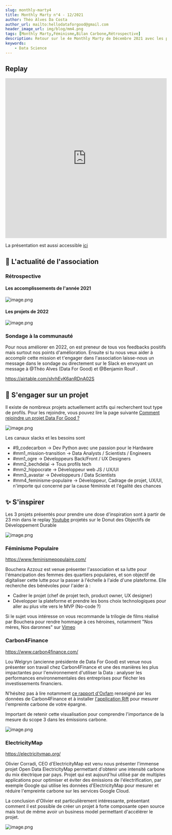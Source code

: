 ```yaml
---
slug: monthly-marty4
title: Monthly Marty n°4 - 12/2021
author: Théo Alves Da Costa
author_url: mailto:hellodataforgood@gmail.com
header_image_url: img/blog/mm4.png
tags: [Monthly Marty,Féminisme,Bilan Carbone,Rétrospective]
description: Retour sur le 4e Monthly Marty de Décembre 2021 avec les présentations de Féminisme Populaire, Carbon4Finance et ElectricityMap
keywords:
    - Data Science
---
```



## Replay

<iframe width="100%" height="500px" src="https://www.youtube.com/embed/JaH6HPiAYSo" title="YouTube video player" frameborder="0" allow="accelerometer; autoplay; clipboard-write; encrypted-media; gyroscope; picture-in-picture" allowfullscreen></iframe>

La présentation est aussi accessible [ici](https://app.pitch.com/app/presentation/bb947ea8-f882-4f5d-bf7b-82e97581fb7b/13bdb841-4172-4939-b69a-a6eb68210bb7)

## 📰 L'actualité de l'association

### Rétrospective

#### Les accomplissements de l'année 2021

![image.png](./image.png)

#### Les projets de 2022

![image.png](./1bf27ff8-e15f-4be5-b0dd-879fceb3e693_image.png)

### Sondage à la communauté

Pour nous améliorer en 2022, on est preneur de tous vos feedbacks positifs mais surtout nos points d'amélioration. Ensuite si tu nous veux aider à accomplir cette mission et t'engager dans l'association laisse-nous un message dans le sondage ou directement sur le Slack en envoyant un message à @Théo Alves (Data For Good) et @Benjamin Rouif .

https://airtable.com/shrhEvK6anRDnA02S

## 💪 S'engager sur un projet

Il existe de nombreux projets actuellement actifs qui recherchent tout type de profils. Pour les rejoindre, vous pouvez lire la page suivante [Comment rejoindre un projet Data For Good ?](https://slite.com/api/public/notes/IO80W9vgM/redirect)

![image.png](./cfbaa62d-6a81-46ff-9f98-9d15e3e44d29_image.png)

Les canaux slacks et les besoins sont

-   \#9_codecarbon → Dev Python avec une passion pour le Hardware
-   \#mm1_mission-transition → Data Analysts / Scientists / Engineers
-   \#mm1_ogre → Développeurs Back/Front / UX Designers
-   \#mm2_bechdelai → Tous profils tech
-   \#mm2_hippocrate → Développeur web JS / UX/UI
-   \#mm3_avastar → Développeurs / Data Scientists
-   \#mm4_feminisme-populaire → Développeur, Cadrage de projet, UX/UI, n'importe qui concerné par la cause féministe et l'égalité des chances

## ✨ S'inspirer

Les 3 projets présentés pour prendre une dose d'inspiration sont à partir de 23 min dans le replay [Youtube](https://www.youtube.com/watch?v=JaH6HPiAYSo) projetés sur le Donut des Objectifs de Développement Durable

![image.png](./1c11d892-d715-421a-895c-76d86c26cddf_image.png)

### Féminisme Populaire

<https://www.feminismepopulaire.com/>

Bouchera Azzouz est venue présenter l'association et sa lutte pour l'émancipation des femmes des quartiers populaires, et son objectif de digitaliser cette lutte pour la passer à l'échelle à l'aide d'une plateforme. Elle recherche des bénévoles pour l'aider à :

-   Cadrer le projet (chef de projet tech, product owner, UX designer)
-   Développer la plateforme et prendre les bons choix technologiques pour aller au plus vite vers le MVP (No-code ?)

Si le sujet vous intéresse on vous recommande la trilogie de films réalisé par Bouchera pour rendre hommage à ces héroines, notamment "Nos mères, Nos daronnes" sur [Vimeo](https://vimeo.com/419893736)

### Carbon4Finance

<https://www.carbon4finance.com/>

Lou Welgryn (ancienne présidente de Data For Good) est venue nous présenter son travail chez Carbon4Finance et une des manières les plus impactantes pour l'environnement d'utiliser la Data : analyser les performances environnementales des entreprises pour flécher les investissements financiers.

N'hésitez pas à lire notamment [ce rapport d'Oxfam](https://www.oxfamfrance.org/wp-content/uploads/2020/10/rapportBanque_OXFAM_v5.pdf) renseigné par les données de Carbon4Finance et à installer [l'application Rift](https://riftapp.fr/) pour mesurer l'empreinte carbone de votre épargne.

Important de retenir cette visualisation pour comprendre l'importance de la mesure du scope 3 dans les émissions carbone.

![image.png](./86ae6923-7f77-4379-9b5d-d2b01b55f588_image.png)

### ElectricityMap

<https://electricitymap.org/>

Olivier Corradi, CEO d'ElectricityMap est venu nous présenter l'immense projet Open Data ElectricityMap permettant d'obtenir une intensité carbone du mix électrique par pays. Projet qui est aujourd'hui utilisé par de multiples applications pour optimiser et éviter des émissions de l'électrification, par exemple Google qui utilise les données d'ElectricityMap pour mesurer et réduire l'empreinte carbone sur les services Google Cloud.

La conclusion d'Olivier est particulièrement intéressante, présentant comment il est possible de créer un projet à forte composante open source mais tout de même avoir un business model permettant d'accélérer le projet.

![image.png](./adb398db-f5e1-4c4c-aec8-cf3914b7b945_image.png)

          